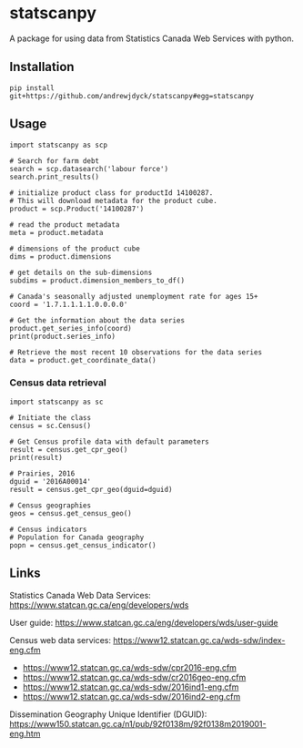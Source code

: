 # statscanpy

A package for using data from Statistics Canada Web Services with python.

## Installation

```{python}
pip install git+https://github.com/andrewjdyck/statscanpy#egg=statscanpy
```

## Usage

```{python}
import statscanpy as scp

# Search for farm debt
search = scp.datasearch('labour force')
search.print_results()

# initialize product class for productId 14100287.
# This will download metadata for the product cube.
product = scp.Product('14100287')

# read the product metadata
meta = product.metadata

# dimensions of the product cube
dims = product.dimensions

# get details on the sub-dimensions
subdims = product.dimension_members_to_df()

# Canada's seasonally adjusted unemployment rate for ages 15+
coord = '1.7.1.1.1.1.0.0.0.0'

# Get the information about the data series
product.get_series_info(coord)
print(product.series_info)

# Retrieve the most recent 10 observations for the data series
data = product.get_coordinate_data()
```

### Census data retrieval

```{python}
import statscanpy as sc

# Initiate the class
census = sc.Census()

# Get Census profile data with default parameters
result = census.get_cpr_geo()
print(result)

# Prairies, 2016
dguid = '2016A00014'
result = census.get_cpr_geo(dguid=dguid)

# Census geographies
geos = census.get_census_geo()

# Census indicators
# Population for Canada geography
popn = census.get_census_indicator()

```


## Links

Statistics Canada Web Data Services: https://www.statcan.gc.ca/eng/developers/wds

User guide: https://www.statcan.gc.ca/eng/developers/wds/user-guide

Census web data services: https://www12.statcan.gc.ca/wds-sdw/index-eng.cfm

- https://www12.statcan.gc.ca/wds-sdw/cpr2016-eng.cfm
- https://www12.statcan.gc.ca/wds-sdw/cr2016geo-eng.cfm
- https://www12.statcan.gc.ca/wds-sdw/2016ind1-eng.cfm
- https://www12.statcan.gc.ca/wds-sdw/2016ind2-eng.cfm

Dissemination Geography Unique Identifier (DGUID): https://www150.statcan.gc.ca/n1/pub/92f0138m/92f0138m2019001-eng.htm
